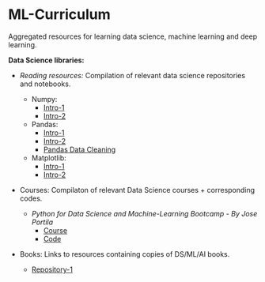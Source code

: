 # ML-Curriculum
Aggregated resources for learning data science, machine learning and deep learning.

**Data Science libraries:**
- *Reading resources:*
Compilation of relevant data science repositories and notebooks. 
  - Numpy:
      - [Intro-1](https://github.com/MrGeislinger/flatiron-school-data-science-curriculum-resources#module-1-section-04---python-libraries-numpy-and-pandas) 
      - [Intro-2](https://github.com/ageron/handson-ml2/blob/master/tools_numpy.ipynb)
  - Pandas:
      - [Intro-1](https://github.com/MrGeislinger/flatiron-school-data-science-curriculum-resources#module-1-section-04---python-libraries-numpy-and-pandas)
      - [Intro-2](https://github.com/ageron/handson-ml2/blob/master/tools_pandas.ipynb)
      - [Pandas Data Cleaning](https://github.com/MrGeislinger/flatiron-school-data-science-curriculum-resources#module-1-section-05---data-cleaning-in-pandas)
  - Matplotlib:
      - [Intro-1](https://github.com/MrGeislinger/flatiron-school-data-science-curriculum-resources#module-1-section-06---data-visualization) 
      - [Intro-2](https://github.com/ageron/handson-ml2/blob/master/tools_matplotlib.ipynb)

- Courses:
Compilaton of relevant Data Science courses + corresponding codes.
  - *Python for Data Science and Machine-Learning Bootcamp - By Jose Portila*
    - [Course](https://www.udemy.com/course/python-for-data-science-and-machine-learning-bootcamp/) 
    - [Code](https://github.com/qshahrukh41/Python-for-Data-Science-and-Machine-Learning-Bootcamp---By-Jose-Portila-My-Codes-)

- Books:
Links to resources containing copies of DS/ML/AI books.
  - [Repository-1](https://github.com/aliarslanansari/Data-Science-Study/tree/master/Books)
